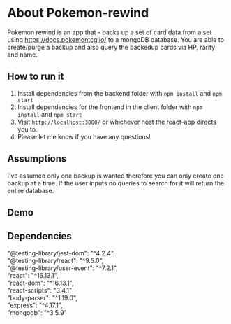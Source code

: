 # About Pokemon-rewind

Pokemon rewind is an app that - backs up a set of card data from a set using https://docs.pokemontcg.io/ to a mongoDB database.
You are able to create/purge a backup and also query the backedup cards via HP, rarity and name. 

## How to run it

1. Install dependencies from the backend folder with `npm install` and `npm start`
2. Install dependencies for the frontend in the client folder with `npm install` and `npm start` 
3. Visit `http://localhost:3000/` or whichever host the react-app directs you to.
4. Please let me know if you have any questions!

## Assumptions
I've assumed only one backup is wanted therefore you can only create one backup at a time.
If the user inputs no queries to search for it will return the entire database.


## Demo

## Dependencies

"@testing-library/jest-dom": "^4.2.4", <br>
"@testing-library/react": "^9.5.0",<br>
"@testing-library/user-event": "^7.2.1",<br>
"react": "^16.13.1",<br>
"react-dom": "^16.13.1",<br>
"react-scripts": "3.4.1"<br>
"body-parser": "^1.19.0",<br>
"express": "^4.17.1",<br>
"mongodb": "^3.5.9"

